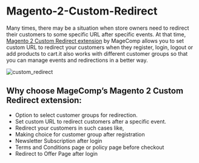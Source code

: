 # Magento-2-Custom-Redirect

Many times, there may be a situation when store owners need to redirect their customers to some specific URL after specific events. At that time, [Magento 2 Custom Redirect extension](https://magecomp.com/magento-2-custom-redirect.html) by MageComp allows you to set custom URL to redirect your customers when they register, login, logout or add products to cart.it also works with different customer groups so that you can manage events and redirections in a better way.

![custom_redirect](https://user-images.githubusercontent.com/84722152/219324198-db1a707c-a6ad-40c6-a074-c2c124fa1bfb.jpg)

## Why choose MageComp’s Magento 2 Custom Redirect extension:

- Option to select customer groups for redirection.
- Set custom URL to redirect customers after a specific event.
- Redirect your customers in such cases like,
- Making choice for customer group after registration
- Newsletter Subscription after login
- Terms and Conditions page or policy page before checkout
- Redirect to Offer Page after login
